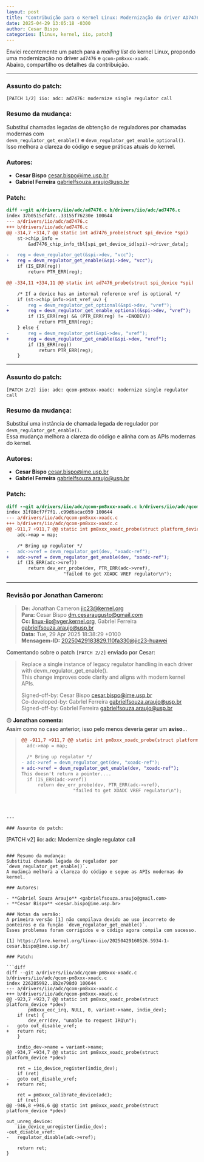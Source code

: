 ```yaml
---
layout: post
title: "Contribuição para o Kernel Linux: Modernização do driver AD7476"
date: 2025-04-29 13:05:18 -0300
author: Cesar Bispo
categories: [linux, kernel, iio, patch]
---
```


Enviei recentemente um patch para a *mailing list* do kernel Linux, propondo uma modernização no driver `ad7476` e `qcom-pm8xxx-xoadc`.  
Abaixo, compartilho os detalhes da contribuição.

---

### Assunto do patch:
```
[PATCH 1/2] iio: adc: ad7476: modernize single regulator call
```

### Resumo da mudança:
Substituí chamadas legadas de obtenção de reguladores por chamadas modernas com  
`devm_regulator_get_enable()` e `devm_regulator_get_enable_optional()`.  
Isso melhora a clareza do código e segue práticas atuais do kernel.

### Autores:

- **Cesar Bispo** <cesar.bispo@ime.usp.br>  
- **Gabriel Ferreira** <gabrielfsouza.araujo@usp.br>

### Patch:

```diff
diff --git a/drivers/iio/adc/ad7476.c b/drivers/iio/adc/ad7476.c
index 37b0515cf4fc..33155f76230e 100644
--- a/drivers/iio/adc/ad7476.c
+++ b/drivers/iio/adc/ad7476.c
@@ -314,7 +314,7 @@ static int ad7476_probe(struct spi_device *spi)
	st->chip_info =
		&ad7476_chip_info_tbl[spi_get_device_id(spi)->driver_data];

-	reg = devm_regulator_get(&spi->dev, "vcc");
+	reg = devm_regulator_get_enable(&spi->dev, "vcc");
	if (IS_ERR(reg))
		return PTR_ERR(reg);

@@ -334,11 +334,11 @@ static int ad7476_probe(struct spi_device *spi)

	/* If a device has an internal reference vref is optional */
	if (st->chip_info->int_vref_uv) {
-		reg = devm_regulator_get_optional(&spi->dev, "vref");
+		reg = devm_regulator_get_enable_optional(&spi->dev, "vref");
		if (IS_ERR(reg) && (PTR_ERR(reg) != -ENODEV))
			return PTR_ERR(reg);
	} else {
-		reg = devm_regulator_get(&spi->dev, "vref");
+		reg = devm_regulator_get_enable(&spi->dev, "vref");
		if (IS_ERR(reg))
			return PTR_ERR(reg);
	}
```



---

### Assunto do patch:
```
[PATCH 2/2] iio: adc: qcom-pm8xxx-xoadc: modernize single regulator call
```

### Resumo da mudança:
Substituí uma instância de chamada legada de regulador por `devm_regulator_get_enable()`.  
Essa mudança melhora a clareza do código e alinha com as APIs modernas do kernel.

### Autores:

- **Cesar Bispo** <cesar.bispo@ime.usp.br>  
- **Gabriel Ferreira** <gabrielfsouza.araujo@usp.br>

### Patch:

```diff
diff --git a/drivers/iio/adc/qcom-pm8xxx-xoadc.c b/drivers/iio/adc/qcom-pm8xxx-xoadc.c
index 31f88cf7f7f1..c99d6acac059 100644
--- a/drivers/iio/adc/qcom-pm8xxx-xoadc.c
+++ b/drivers/iio/adc/qcom-pm8xxx-xoadc.c
@@ -911,7 +911,7 @@ static int pm8xxx_xoadc_probe(struct platform_device *pdev)
	adc->map = map;

	/* Bring up regulator */
-	adc->vref = devm_regulator_get(dev, "xoadc-ref");
+	adc->vref = devm_regulator_get_enable(dev, "xoadc-ref");
	if (IS_ERR(adc->vref))
		return dev_err_probe(dev, PTR_ERR(adc->vref),
				     "failed to get XOADC VREF regulator\n");
```


---

### Revisão por Jonathan Cameron:
> **De:** Jonathan Cameron <jic23@kernel.org>  
> **Para:** Cesar Bispo <dm.cesaraugusto@gmail.com>  
> **Cc:** linux-iio@vger.kernel.org, GabrIel Ferreira <gabrielfsouza.araujo@usp.br>  
> **Data:** Tue, 29 Apr 2025 18:38:29 +0100  
> **Mensagem-ID:** <20250429183829.110fa330@jic23-huawei>  

Comentando sobre o patch `[PATCH 2/2]` enviado por Cesar:

> Replace a single instance of legacy regulator handling in each driver  
> with devm_regulator_get_enable().  
> This change improves code clarity and aligns with modern kernel APIs.  
> 
> Signed-off-by: Cesar Bispo <cesar.bispo@ime.usp.br>  
> Co-developed-by: GabrIel Ferreira <gabrielfsouza.araujo@usp.br>  
> Signed-off-by: GabrIel Ferreira <gabrielfsouza.araujo@usp.br>

🟡 **Jonathan comenta:**  
Assim como no caso anterior, isso pelo menos deveria gerar um **aviso**...

> ```diff
> @@ -911,7 +911,7 @@ static int pm8xxx_xoadc_probe(struct platform_device *pdev)
> 	adc->map = map;
> 
> 	/* Bring up regulator */
> -	adc->vref = devm_regulator_get(dev, "xoadc-ref");
> +	adc->vref = devm_regulator_get_enable(dev, "xoadc-ref");
> This doesn't return a pointer....
> 	if (IS_ERR(adc->vref))
> 		return dev_err_probe(dev, PTR_ERR(adc->vref),
> 				     "failed to get XOADC VREF regulator\n");
```



---

### Assunto do patch:
```
[PATCH v2] iio: adc: Modernize single regulator call
```

### Resumo da mudança:
Substitui chamada legada de regulador por `devm_regulator_get_enable()`.  
A mudança melhora a clareza do código e segue as APIs modernas do kernel.

### Autores:

- **Gabriel Souza Araujo** <gabrielfsouza.araujo@gmail.com>  
- **Cesar Bispo** <cesar.bispo@ime.usp.br>

### Notas da versão:
A primeira versão [1] não compilava devido ao uso incorreto de ponteiros e da função `devm_regulator_get_enable()`.  
Esses problemas foram corrigidos e o código agora compila com sucesso.

[1] https://lore.kernel.org/linux-iio/20250429160526.5934-1-cesar.bispo@ime.usp.br/

### Patch:

```diff
diff --git a/drivers/iio/adc/qcom-pm8xxx-xoadc.c b/drivers/iio/adc/qcom-pm8xxx-xoadc.c
index 226285992..8b2e798d0 100644
--- a/drivers/iio/adc/qcom-pm8xxx-xoadc.c
+++ b/drivers/iio/adc/qcom-pm8xxx-xoadc.c
@@ -923,7 +923,7 @@ static int pm8xxx_xoadc_probe(struct platform_device *pdev)
		pm8xxx_eoc_irq, NULL, 0, variant->name, indio_dev);
	if (ret) {
		dev_err(dev, "unable to request IRQ\n");
-	goto out_disable_vref;
+	return ret;
	}

	indio_dev->name = variant->name;
@@ -934,7 +934,7 @@ static int pm8xxx_xoadc_probe(struct platform_device *pdev)

	ret = iio_device_register(indio_dev);
	if (ret)
-	goto out_disable_vref;
+	return ret;

	ret = pm8xxx_calibrate_device(adc);
	if (ret)
@@ -946,8 +946,6 @@ static int pm8xxx_xoadc_probe(struct platform_device *pdev)

out_unreg_device:
	iio_device_unregister(indio_dev);
-out_disable_vref:
-	regulator_disable(adc->vref);

	return ret;
}
```
